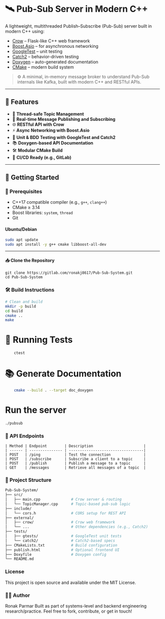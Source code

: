 # 🛰️ Pub-Sub Server in Modern C++

A lightweight, multithreaded Publish–Subscribe (Pub-Sub) server built in modern C++ using:

- [Crow](https://github.com/CrowCpp/crow) – Flask-like C++ web framework
- [Boost.Asio](https://www.boost.org/doc/libs/1_82_0/doc/html/boost_asio.html) – for asynchronous networking
- [GoogleTest](https://github.com/google/googletest) – unit testing
- [Catch2](https://github.com/catchorg/Catch2) – behavior-driven testing
- [Doxygen](https://www.doxygen.nl/) – auto-generated documentation
- [CMake](https://cmake.org/) – modern build system

> ⚙️ A minimal, in-memory message broker to understand Pub-Sub internals like Kafka, built with modern C++ and RESTful APIs.

---

## 📌 Features

- 🧵 **Thread-safe Topic Management**
- 🔔 **Real-time Message Publishing and Subscribing**
- 🌐 **RESTful API with Crow**
- ⚡ **Async Networking with Boost.Asio**
- 🧪 **Unit & BDD Testing with GoogleTest and Catch2**
- 📚 **Doxygen-based API Documentation**
- 🛠️ **Modular CMake Build**
- 🔁 **CI/CD Ready (e.g., GitLab)**

---

## 🚀 Getting Started

### 🔧 Prerequisites

- C++17 compatible compiler (e.g., `g++`, `clang++`)
- CMake ≥ 3.14
- Boost libraries: `system`, `thread`
- Git

#### Ubuntu/Debian

```bash
sudo apt update
sudo apt install -y g++ cmake libboost-all-dev
```

---
#### 📥 Clone the Repository
```
git clone https://gitlab.com/ronakj8617/Pub-Sub-System.git
cd Pub-Sub-System
```

### 🛠️ Build Instructions

```bash
# Clean and build
mkdir -p build
cd build
cmake ..
make
```

# 🧪 Running Tests
```bash
    ctest
```

# 📚 Generate Documentation
```bash
    cmake --build . --target doc_doxygen
```

# Run the server
```bash
./pubsub
```

### 📡 API Endpoints

``` 
| Method | Endpoint        | Description                       |
| ------ | --------------- | ----------------------------------|
| POST   | /ping           | Test the connection               |
| POST   | /subscribe      | Subscribe a client to a topic     |
| POST   | /publish        | Publish a message to a topic      |
| GET    | /messages       | Retrieve all messages of a topic  |

```

### 📁 Project Structure

``` graphql
Pub-Sub-System/
├── src/
│   ├── main.cpp              # Crow server & routing
│   └── TopicManager.cpp      # Topic-based pub-sub logic
├── include/
│   └── cors.h                # CORS setup for REST API
├── external/
│   ├── crow/                 # Crow web framework
│   └── ...                   # Other dependencies (e.g., Catch2)
├── tests/
│   ├── gtests/               # GoogleTest unit tests
│   └── catch2/               # Catch2-based specs
├── CMakeLists.txt            # Build configuration
├── publish.html              # Optional frontend UI
├── Doxyfile                  # Doxygen config
└── README.md

```

### License
This project is open source and available under the MIT License.

### 🙋‍♂️ Author
Ronak Parmar
Built as part of systems-level and backend engineering research/practice.
Feel free to fork, contribute, or get in touch!
